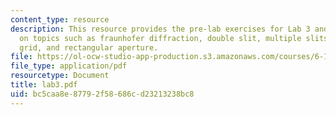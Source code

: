 ```yaml
---
content_type: resource
description: This resource provides the pre-lab exercises for Lab 3 and in-lab exercises
  on topics such as fraunhofer diffraction, double slit, multiple slits, rectangular
  grid, and rectangular aperture.
file: https://ol-ocw-studio-app-production.s3.amazonaws.com/courses/6-161-modern-optics-project-laboratory-fall-2005/bc5caa8e87792f58686cd23213238bc8_lab3.pdf
file_type: application/pdf
resourcetype: Document
title: lab3.pdf
uid: bc5caa8e-8779-2f58-686c-d23213238bc8
---
```

